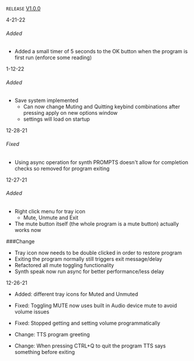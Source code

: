 `RELEASE`
[V1.0.0](https://github.com/Hoodstrats/SnowMute)

4-21-22
###### Added
- Added a small timer of 5 seconds to the OK button when the program is first run (enforce some reading)

1-12-22
###### Added
- Save system implemented 
	- Can now change Muting and Quitting keybind combinations after pressing apply on new options window 
	- settings will load on startup

12-28-21
###### Fixed
- Using async operation for synth PROMPTS doesn't allow for completion checks so removed for program exiting 

12-27-21
###### Added
- Right click menu for tray icon 
	- Mute, Unmute and Exit
- The mute button itself (the whole program is a mute button) actually works now

###Change
- Tray icon now needs to be double clicked in order to restore program
- Exiting the program normally still triggers exit message/delay
- Refactored all mute toggling functionality
- Synth speak now run async for better performance/less delay


12-26-21
- Added: different tray icons for Muted and Unmuted

- Fixed: Toggling MUTE now uses built in Audio device mute to avoid volume issues
- Fixed: Stopped getting and setting volume programmatically

- Change: TTS program greeting
- Change: When pressing CTRL+Q to quit the program TTS says something before exiting 